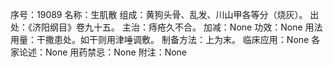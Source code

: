 序号：19089
名称：生肌散
组成：黄狗头骨、乱发、川山甲各等分（烧灰）。
出处：《济阳纲目》卷九十五。
主治：痔疮久不合。
加减：None
功效：None
用法用量：干撒患处。如干则用津唾调敷。
制备方法：上为末。
临床应用：None
各家论述：None
用药禁忌：None
附注：None
